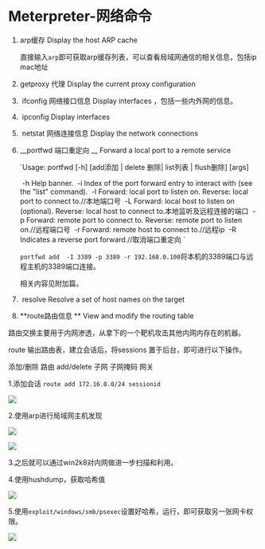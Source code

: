# Meterpreter-网络命令

1. arp缓存 Display the host ARP cache

   直接输入`arp`即可获取arp缓存列表，可以查看局域网通信的相关信息，包括ip mac地址

2.   getproxy 代理   Display the current proxy configuration

3. ​    ifconfig   网络接口信息   Display interfaces ，包括一些内外网的信息。

4. ​    ipconfig      Display interfaces

5. ​    netstat    网络连接信息   Display the network connections

6. __portfwd 端口重定向 __ Forward a local port to a remote service

   `Usage: portfwd [-h] [add添加 | delete 删除| list列表 | flush删除] [args]

   ​      -h   Help banner.
   ​    -i   Index of the port forward entry to interact with (see the "list" command).
   ​    -l   Forward: local port to listen on. Reverse: local port to connect to.//本地端口号
   ​    -L   Forward: local host to listen on (optional). Reverse: local host to connect to.本地监听及远程连接的端口
   ​    -p   Forward: remote port to connect to. Reverse: remote port to listen on.//远程端口号
   ​    -r   Forward: remote host to connect to.//远程ip
   ​    -R   Indicates a reverse port forward.//取消端口重定向  `

   `portfwd add  -I 3389 -p 3389 -r 192.168.0.100`将本机的3389端口与远程主机的3389端口连接。

   相关内容见附加篇。

7. ​    resolve       Resolve a set of host names on the target

   

8.   **route路由信息   **      View and modify the routing table

   路由交换主要用于内网渗透，从拿下的一个靶机攻击其他内网内存在的机器。
   
   route 输出路由表，建立会话后，将sessions 置于后台，即可进行以下操作。
   
   添加/删除 路由 add/delete 子网 子网掩码 网关
   
   1.添加会话  `route add 172.16.0.0/24 sessionid`
   
   ![](C:\Users\Aurora\OneDrive\桌面\Metasploit\21.2.0.png)
   
   2.使用arp进行局域网主机发现
   
   
   
   ![](C:\Users\Aurora\OneDrive\桌面\Metasploit\21.2.1.png)
   
   ![](C:\Users\Aurora\OneDrive\桌面\Metasploit\21.2.2.png)

3.之后就可以通过win2k8对内网做进一步扫描和利用。

4.使用hushdump，获取哈希值

![](C:\Users\Aurora\OneDrive\桌面\Metasploit\21.2.3.png)

5.使用`exploit/windows/smb/psexec`设置好哈希，运行，即可获取另一张网卡权限。

![](C:\Users\Aurora\OneDrive\桌面\Metasploit\21.2.4.png)

